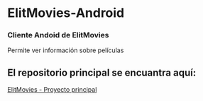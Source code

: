 # ElitMovies-Android
### Cliente Andoid de ElitMovies
Permite ver información sobre películas
## El repositorio principal se encuantra aquí:
[ElitMovies - Proyecto principal](https://github.com/josepm98/ElitMovies)

